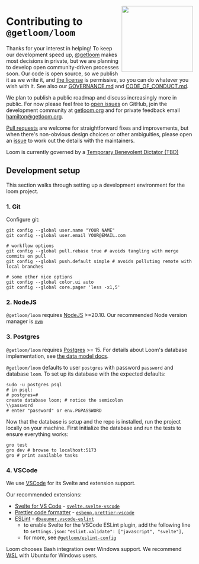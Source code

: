 [<img src="/src/loom.png" align="right" width="192" height="178">](https://getloom.org)

# Contributing to `@getloom/loom`

Thanks for your interest in helping!
To keep our development speed up,
[@getloom](https://github.com/getloom) makes most decisions in private,
but we are planning to develop open community-driven processes soon.
Our code is open source, so we publish it as we write it,
and [the license](LICENSE) is permissive, so you can do whatever you wish with it.
See also our [GOVERNANCE.md](GOVERNANCE.md)
and [CODE_OF_CONDUCT.md](CODE_OF_CONDUCT.md).

We plan to publish a public roadmap and discuss increasingly more in public.
For now please feel free to
[open issues](https://github.com/getloom/loom/issues) on GitHub,
join the development community at [getloom.org](https://getloom.org)
and for private feedback email [hamilton@getloom.org](mailto:hamilton@getloom.org).

[Pull requests](https://github.com/getloom/loom/pulls)
are welcome for straightforward fixes and improvements,
but when there's non-obvious design choices or other ambiguities,
please open an [issue](https://github.com/getloom/loom/issues)
to work out the details with the maintainers.

Loom is currently governed by a
[Temporary Benevolent Dictator (TBD)](GOVERNANCE.md)

## Development setup
This section walks through setting up a development environment for the loom project.

### 1. Git
Configure git:
```
git config --global user.name "YOUR NAME"
git config --global user.email YOUR@EMAIL.com

# workflow options
git config --global pull.rebase true # avoids tangling with merge commits on pull
git config --global push.default simple # avoids polluting remote with local branches

# some other nice options
git config --global color.ui auto
git config --global core.pager 'less -x1,5'
```

### 2. NodeJS
`@getloom/loom` requires <a href="https://nodejs.org/">NodeJS</a> >=20.10. Our recommended Node version manager is <a href="https://github.com/nvm-sh/nvm"><code>nvm</code></a> 
	
### 3. Postgres
`@getloom/loom` requires <a href="https://www.postgresql.org/">Postgres</a> >= 15.
		For details about Loom's database implementation, see
		<a href="{base}{path}/guide/dev/data-model">the data model docs</a>.
	</p>
	<p>
		<code>@getloom/loom</code> defaults to user <code>postgres</code> with password
		<code>password</code>
		and database
		<code>loom</code>. To set up its database with the expected defaults:
	</p>
```
sudo -u postgres psql
# in psql:
# postgres=#
create database loom; # notice the semicolon
\\password
# enter "password" or env.PGPASSWORD
```

Now that the database is setup and the repo is installed, run the project locally on your machine. First initialize the database and run the tests to ensure everything works:

```gro db/create
gro test
gro dev # browse to localhost:5173
gro # print available tasks
```

### 4. VSCode
We use <a href="https://code.visualstudio.com/">VSCode</a> for its Svelte and extension support.


Our recommended extensions:
* <a href="https://github.com/sveltejs/language-tools">Svelte for VS Code</a> - <a href="https://marketplace.visualstudio.com/items?itemName=svelte.svelte-vscode"><code>svelte.svelte-vscode</code></a>
* <a href="https://github.com/prettier/prettier-vscode">Prettier code formatter</a> - <a href="https://marketplace.visualstudio.com/items?itemName=esbenp.prettier-vscode"><code>esbenp.prettier-vscode</code></a>
* <a href="https://github.com/microsoft/vscode-eslint">ESLint</a> - <a href="https://marketplace.visualstudio.com/items?itemName=dbaeumer.vscode-eslint"><code>dbaeumer.vscode-eslint</code></a>
    * to enable Svelte for the VSCode ESLint plugin, add the following line to <code>settings.json</code
					>:
					<code>"eslint.validate": ["javascript", "svelte"],</code>
    * for more, see <a href="https://github.com/getloom/eslint-config"><code>@getloom/eslint-config</code></a>
	
Loom chooses Bash integration over Windows support. We recommend <a href="https://docs.microsoft.com/en-us/windows/wsl/wsl2-install">WSL</a
		> with Ubuntu for Windows users.

